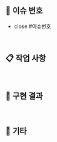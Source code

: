 <!-- PR 제목은 '[Feat] 작업 내용' 과 같은 형태로 작성해주세요.  -->
## 🎈 이슈 번호 
<!-- 이슈 번호를 지정해 주세요 ex) #11 -->
- close #이슈번호

<br>

## 📋 작업 사항

<!-- 작업 내용을 간략히 설명해주세요 -->

<br>

## 📸 구현 결과

<!-- 구현한 기능이 모두 결과물에 포함되도록 자유롭게 첨부해주세요 (스크린샷, gif, 동영상, 배포링크 등) -->

<br>

## 💬 기타

<!-- 리뷰어가 중점적으로 봐주었으면 하는 부분이나 궁금한 점을 자유롭게 남겨주세요! -->

<br>
<!-- ⚠️ 잠깐 !!!! -->
<!-- PR 제목 컨벤션에 맞게 잘 작성했는지, assignee 및 reviewer 지정했는지 다시 한 번 체크하기 !! -->
